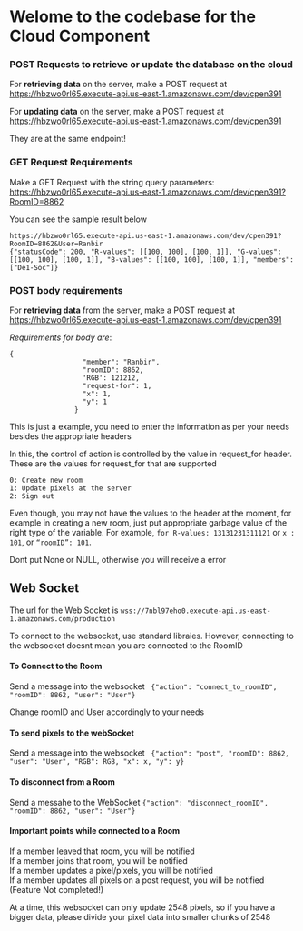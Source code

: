 
# Welome to the codebase for the Cloud Component 

### POST Requests to retrieve or update the database on the cloud 

For **retrieving data** on the server, make a POST request at 
https://hbzwo0rl65.execute-api.us-east-1.amazonaws.com/dev/cpen391

For **updating data** on the server, make a POST request at 
https://hbzwo0rl65.execute-api.us-east-1.amazonaws.com/dev/cpen391

They are at the same endpoint!



### GET Request Requirements

Make a GET Request with the string query parameters:
https://hbzwo0rl65.execute-api.us-east-1.amazonaws.com/dev/cpen391?RoomID=8862

You can see the sample result below

```
https://hbzwo0rl65.execute-api.us-east-1.amazonaws.com/dev/cpen391?RoomID=8862&User=Ranbir
{"statusCode": 200, "R-values": [[100, 100], [100, 1]], "G-values": [[100, 100], [100, 1]], "B-values": [[100, 100], [100, 1]], "members": ["De1-Soc"]}
```
### POST body requirements

For **retrieving data** from the server, make a POST request at 
https://hbzwo0rl65.execute-api.us-east-1.amazonaws.com/dev/cpen391

*Requirements for body are*:
```
{
                  "member": "Ranbir",
                  "roomID": 8862,
                  'RGB': 121212,
                  "request-for": 1,
                  "x": 1,
                  "y": 1
                }
```

This is just a example, you need to enter the information as per your needs besides the appropriate headers

In this, the control of action is controlled by the value in request_for header.
These are the values for request_for that are supported
```
0: Create new room
1: Update pixels at the server
2: Sign out 
```

Even though, you may not have the values to the header at the moment, for example in creating a new room, just put appropriate garbage value of the right type of the variable.
For example, 
```for R-values: 13131231311121```
or ```x : 101```, or ```“roomID”: 101```.

 Dont put None or NULL, otherwise you will receive a error


## Web Socket 
The url for the Web Socket is ```wss://7nbl97eho0.execute-api.us-east-1.amazonaws.com/production```

To connect to the websocket, use standard libraies.
However, connecting to the websocket doesnt mean you are connected to the RoomID

#### To Connect to the Room 
Send a message into the websocket 
``` {"action": "connect_to_roomID", "roomID": 8862, "user": "User"}```<br>

Change roomID and User accordingly to your needs

#### To send pixels to the webSocket
Send a message into the websocket
``` {"action": "post", "roomID": 8862, "user": "User", "RGB": RGB, "x": x, "y": y}```

#### To disconnect from a Room 
Send a messahe to the WebSocket 
```{"action": "disconnect_roomID", "roomID": 8862, "user": "User"} ```

#### Important points while connected to a Room 
If a member leaved that room, you will be notified <br>
If a member joins that room, you will be notified <br>
If a member updates a pixel/pixels, you will be notified <br>
If a member updates all pixels on a post request, you will be notified  (Feature Not completed!)<br>

At a time, this websocket can only update 2548 pixels, so if you have a bigger data, please divide your pixel data into smaller chunks of 2548
